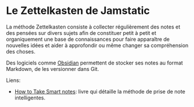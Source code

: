  # Le Zettelkasten de Jamstatic
 
 La méthode Zettelkasten consiste à collecter régulièrement des notes et des pensées sur divers sujets  afin de constituer petit à petit et organiquement une base de connaissances pour faire apparaître de nouvelles idées et aider à approfondir ou même changer sa compréhension des choses.
 
 Des logiciels comme [Obsidian](https://obsidian.md) permettent de stocker ses notes au format Markdown, de les versionner dans Git.

Liens:  
- [How to Take Smart notes](https://takesmartnotes.com/): livre qui détaille la méthode de prise de note intelligentes.

